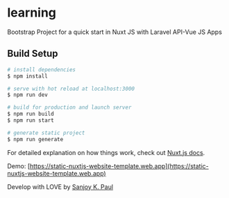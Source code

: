 # learning

Bootstrap Project for a quick start in Nuxt JS with Laravel API-Vue JS Apps

## Build Setup

```bash
# install dependencies
$ npm install

# serve with hot reload at localhost:3000
$ npm run dev

# build for production and launch server
$ npm run build
$ npm run start

# generate static project
$ npm run generate
```

For detailed explanation on how things work, check out [Nuxt.js docs](https://nuxtjs.org).

Demo: [https://static-nuxtjs-website-template.web.app](https://static-nuxtjs-website-template.web.app)

Develop with LOVE by [Sanjoy K. Paul](//SanjoyPaul.com)

